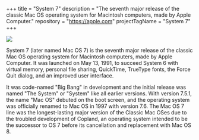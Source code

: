 +++
title = "System 7"
description = "The seventh major release of the classic Mac OS operating system for Macintosh computers, made by Apple Computer."
repository = "https://apple.com"
projectTagName = "System 7"
+++

![](https://upload.wikimedia.org/wikipedia/en/thumb/9/95/Mac_OS_7.6.1_emulated_inside_of_SheepShaver.png/600px-Mac_OS_7.6.1_emulated_inside_of_SheepShaver.png)

System 7 (later named Mac OS 7) is the seventh major release of the classic Mac OS operating system for Macintosh computers, made by Apple Computer. 
It was launched on May 13, 1991, to succeed System 6 with virtual memory, personal file sharing, QuickTime, TrueType fonts, the Force Quit dialog, and an improved user interface.

It was code-named "Big Bang" in development and the initial release was named "The System" or "System" like all earlier versions. With version 7.5.1, the name "Mac OS" debuted on 
the boot screen, and the operating system was officially renamed to Mac OS in 1997 with version 7.6. The Mac OS 7 line was the longest-lasting major version of the Classic Mac OSes due to the troubled development of Copland, an operating system intended to be the successor to OS 7 before its cancellation and replacement with Mac OS 8.
